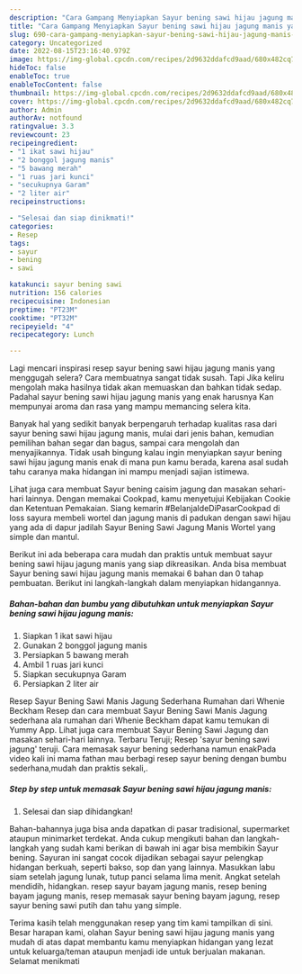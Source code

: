 ```yaml
---
description: "Cara Gampang Menyiapkan Sayur bening sawi hijau jagung manis yang Enak"
title: "Cara Gampang Menyiapkan Sayur bening sawi hijau jagung manis yang Enak"
slug: 690-cara-gampang-menyiapkan-sayur-bening-sawi-hijau-jagung-manis-yang-enak
category: Uncategorized
date: 2022-08-15T23:16:40.979Z
image: https://img-global.cpcdn.com/recipes/2d9632ddafcd9aad/680x482cq70/sayur-bening-sawi-hijau-jagung-manis-foto-resep-utama.jpg
hideToc: false
enableToc: true
enableTocContent: false
thumbnail: https://img-global.cpcdn.com/recipes/2d9632ddafcd9aad/680x482cq70/sayur-bening-sawi-hijau-jagung-manis-foto-resep-utama.jpg
cover: https://img-global.cpcdn.com/recipes/2d9632ddafcd9aad/680x482cq70/sayur-bening-sawi-hijau-jagung-manis-foto-resep-utama.jpg
author: Admin
authorAv: notfound
ratingvalue: 3.3
reviewcount: 23
recipeingredient:
- "1 ikat sawi hijau"
- "2 bonggol jagung manis"
- "5 bawang merah"
- "1 ruas jari kunci"
- "secukupnya Garam"
- "2 liter air"
recipeinstructions:

- "Selesai dan siap dinikmati!"
categories:
- Resep
tags:
- sayur
- bening
- sawi

katakunci: sayur bening sawi 
nutrition: 156 calories
recipecuisine: Indonesian
preptime: "PT23M"
cooktime: "PT32M"
recipeyield: "4"
recipecategory: Lunch

---
```



Lagi mencari inspirasi resep sayur bening sawi hijau jagung manis yang menggugah selera? Cara membuatnya sangat tidak susah. Tapi Jika keliru mengolah maka hasilnya tidak akan memuaskan dan bahkan tidak sedap. Padahal sayur bening sawi hijau jagung manis yang enak harusnya Kan mempunyai aroma dan rasa yang mampu memancing selera kita.


Banyak hal yang sedikit banyak berpengaruh terhadap kualitas rasa dari sayur bening sawi hijau jagung manis, mulai dari jenis bahan, kemudian pemilihan bahan segar dan bagus, sampai cara mengolah dan menyajikannya. Tidak usah bingung kalau ingin menyiapkan sayur bening sawi hijau jagung manis enak di mana pun kamu berada, karena asal sudah tahu caranya maka hidangan ini mampu menjadi sajian istimewa.

Lihat juga cara membuat Sayur bening caisim jagung dan masakan sehari-hari lainnya. Dengan memakai Cookpad, kamu menyetujui Kebijakan Cookie dan Ketentuan Pemakaian. Siang kemarin #BelanjaIdeDiPasarCookpad di loss sayura membeli wortel dan jagung manis di padukan dengan sawi hijau yang ada di dapur jadilah Sayur Bening Sawi Jagung Manis Wortel yang simple dan mantul.


Berikut ini ada beberapa cara mudah dan praktis untuk membuat sayur bening sawi hijau jagung manis yang siap dikreasikan. Anda bisa membuat Sayur bening sawi hijau jagung manis memakai 6 bahan dan 0 tahap pembuatan. Berikut ini langkah-langkah dalam menyiapkan hidangannya.

<!--inarticleads1-->

##### Bahan-bahan dan bumbu yang dibutuhkan untuk menyiapkan Sayur bening sawi hijau jagung manis:

1. Siapkan 1 ikat sawi hijau
1. Gunakan 2 bonggol jagung manis
1. Persiapkan 5 bawang merah
1. Ambil 1 ruas jari kunci
1. Siapkan secukupnya Garam
1. Persiapkan 2 liter air


Resep Sayur Bening Sawi Manis Jagung Sederhana Rumahan dari Whenie Beckham Resep dan cara membuat Sayur Bening Sawi Manis Jagung sederhana ala rumahan dari Whenie Beckham dapat kamu temukan di Yummy App. Lihat juga cara membuat Sayur Bening Sawi Jagung dan masakan sehari-hari lainnya. Terbaru Teruji; Resep &#39;sayur bening sawi jagung&#39; teruji. Cara memasak sayur bening sederhana namun enakPada video kali ini mama fathan mau berbagi resep sayur bening dengan bumbu sederhana,mudah dan praktis sekali,. 

<!--inarticleads2-->

##### Step by step untuk memasak Sayur bening sawi hijau jagung manis:


1. Selesai dan siap dihidangkan!

Bahan-bahannya juga bisa anda dapatkan di pasar tradisional, supermarket ataupun minimarket terdekat. Anda cukup mengikuti bahan dan langkah-langkah yang sudah kami berikan di bawah ini agar bisa membikin Sayur bening. Sayuran ini sangat cocok dijadikan sebagai sayur pelengkap hidangan berkuah, seperti bakso, sop dan yang lainnya. Masukkan labu siam setelah jagung lunak, tutup panci selama lima menit. Angkat setelah mendidih, hidangkan. resep sayur bayam jagung manis, resep bening bayam jagung manis, resep memasak sayur bening bayam jagung, resep sayur bening sawi putih dan tahu yang simple. 

Terima kasih telah menggunakan resep yang tim kami tampilkan di sini. Besar harapan kami, olahan Sayur bening sawi hijau jagung manis yang mudah di atas dapat membantu kamu menyiapkan hidangan yang lezat untuk keluarga/teman ataupun menjadi ide untuk berjualan makanan. Selamat menikmati

